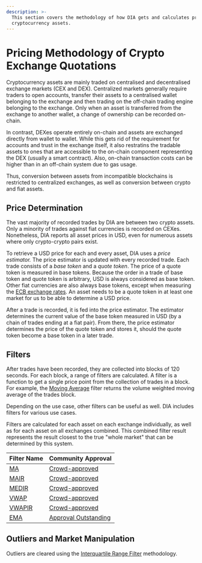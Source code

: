 ```yaml
---
description: >-
  This section covers the methodology of how DIA gets and calculates prices for
  cryptocurrency assets.
---
```


# Pricing Methodology of Crypto Exchange Quotations

Cryptocurrency assets are mainly traded on centralised and decentralised exchange markets (CEX and DEX). Centralized markets generally require traders to open accounts, transfer their assets to a centralised wallet belonging to the exchange and then trading on the off-chain trading engine belonging to the exchange. Only when an asset is transferred from the exchange to another wallet, a change of ownership can be recorded on-chain.

In contrast, DEXes operate entirely on-chain and assets are exchanged directly from wallet to wallet. While this gets rid of the requirement for accounts and trust in the exchange itself, it also restratins the tradable assets to ones that are accessible to the on-chain component representing the DEX (usually a smart contract). Also, on-chain transaction costs can be higher than in an off-chain system due to gas usage.

Thus, conversion between assets from incompatible blockchains is restricted to centralized exchanges, as well as conversion between crypto and fiat assets.

## Price Determination

The vast majority of recorded trades by DIA are between two crypto assets. Only a minority of trades against fiat currencies is recorded on CEXes. Nonetheless, DIA reports all asset prices in USD, even for numerous assets where only crypto-crypto pairs exist.

To retrieve a USD price for each and every asset, DIA uses a _price estimator._ The price estimator is updated with every recorded trade. Each trade consists of a _base token_ and a _quote token_. The price of a quote token is measured in base tokens. Because the order in a trade of base token and quote token is arbitrary, USD is always considered as base token. Other fiat currencies are also always base tokens, except when measuring the [ECB exchange rates](../../traditional-assets/ecb-foriegn-exchange-data.md). An asset needs to be a quote token in at least one market for us to be able to determine a USD price.

After a trade is recorded, it is fed into the price estimator. The estimator determines the current value of the base token measured in USD (by a chain of trades ending at a fiat pair). From there, the price estimator determines the price of the quote token and stores it, should the quote token become a base token in a later trade.

## Filters

After trades have been recorded, they are collected into blocks of 120 seconds. For each block, a range of filters are calculated. A filter is a function to get a single price point from the collection of trades in a block. For example, the [Moving Average](ma-moving-average.md) filter returns the volume weighted moving average of the trades block.

Depending on the use case, other filters can be useful as well. DIA includes filters for various use cases.

Filters are calculated for each asset on each exchange individually, as well as for each asset on all exchanges combined. This combined filter result represents the result closest to the true "whole market" that can be determined by this system.

| Filter Name                                                                       | Community Approval                                                                                                             |
| --------------------------------------------------------------------------------- | ------------------------------------------------------------------------------------------------------------------------------ |
| [MA](ma-moving-average.md)                                                        | [Crowd-approved](https://vote.diadata.org/#/proposal/0x8d74d825c46958afb24cc3591c587b6101f3bd0903e595f9bb293a0947a9ab3f)       |
| [MAIR](mair-moving-average-with-interquartile-range-filter.md)                    | [Crowd-approved](https://vote.diadata.org/#/proposal/0xb7f22a1b4fe36ec2973834accc5aa6704ffecb8fc0f08bb6a61e88cce0af907e)       |
| [MEDIR](medir-median-with-interquartile-range-filter.md)                          | [Crowd-approved](https://vote.diadata.org/#/proposal/0xa8f1e6f4173c3358c99d085ccb15053ed4df6bc243f95c0a5ac7b37123b3b439)       |
| [VWAP](vwap-volume-weighted-average-price.md)                                     | [Crowd-approved](https://vote.diadata.org/#/proposal/0x69be5d17d80c87480aff9be9effe3617cc4dcac0ef593ba6baa4651b45228f50)       |
| [VWAPIR](vwapir-volume-weighted-average-price-with-interquartile-range-filter.md) | [Crowd-approved](https://vote.diadata.org/#/proposal/0x4df8660f951780cd128126ecc3cbd1c693dbece7efb5c2143ee700666f0d75be)       |
| [EMA](ema-exponential-moving-average.md)                                          | [Approval Outstanding](https://vote.diadata.org/#/proposal/0xa67dc7135ce32ab0e3b9c2aeb6ba2ff495f37e99969e58934f3b43a2f6461406) |

## Outliers and Market Manipulation

Outliers are cleared using the [Interquartile Range Filter](ir-interquartile-range-filter.md) methodology.
